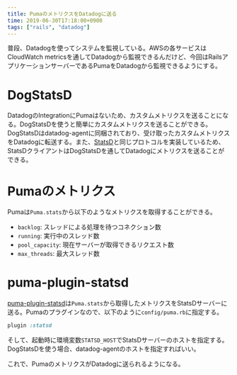 ```yaml
---
title: PumaのメトリクスをDatadogに送る
time: 2019-06-30T17:18:00+0900
tags: ["rails", "datadog"]
---
```


普段、Datadogを使ってシステムを監視している。AWSの各サービスはCloudWatch metricsを通してDatadogから監視できるんだけど、今回はRailsアプリケーションサーバーであるPumaをDatadogから監視できるようにする。

# DogStatsD
DatadogのIntegrationにPumaはないため、カスタムメトリクスを送ることになる。DogStatsDを使うと簡単にカスタムメトリクスを送ることができる。DogStatsDはdatadog-agentに同梱されており、受け取ったカスタムメトリクスをDatadogに転送する。また、[StatsD](https://github.com/statsd/statsd)と同じプロトコルを実装しているため、StatsDクライアントはDogStatsDを通してDatadogにメトリクスを送ることができる。

# Pumaのメトリクス
Pumaは`Puma.stats`から以下のようなメトリクスを取得することができる。

* `backlog`: スレッドによる処理を待つコネクション数
* `running`: 実行中のスレッド数
* `pool_capacity`: 現在サーバーが取得できるリクエスト数
* `max_threads`: 最大スレッド数

# puma-plugin-statsd
[puma-plugin-statsd](https://github.com/yob/puma-plugin-statsd)は`Puma.stats`から取得したメトリクスをStatsDサーバーに送る。Pumaのプラグインなので、以下のように`config/puma.rb`に指定する。

```ruby
plugin :statsd
```

そして、起動時に環境変数`STATSD_HOST`でStatsDサーバーのホストを指定する。DogStatsDを使う場合、datadog-agentのホストを指定すればいい。

これで、PumaのメトリクスがDatadogに送られるようになる。
